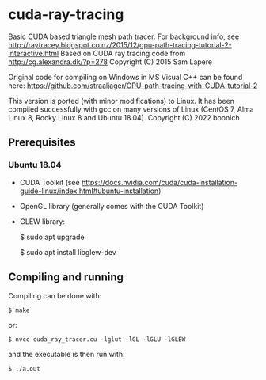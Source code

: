 # cuda-ray-tracing

 Basic CUDA based triangle mesh path tracer.
 For background info, see http://raytracey.blogspot.co.nz/2015/12/gpu-path-tracing-tutorial-2-interactive.html
 Based on CUDA ray tracing code from http://cg.alexandra.dk/?p=278
 Copyright (C) 2015  Sam Lapere
 
 Original code for compiling on Windows in MS Visual C++ can be found here: https://github.com/straaljager/GPU-path-tracing-with-CUDA-tutorial-2

 This version is ported (with minor modifications) to Linux. It has been compiled successfully with gcc on many versions of Linux (CentOS 7, Alma Linux 8, Rocky Linux 8 and Ubuntu 18.04).
 Copyright (C) 2022  boonich

## Prerequisites

### Ubuntu 18.04

- CUDA Toolkit (see https://docs.nvidia.com/cuda/cuda-installation-guide-linux/index.html#ubuntu-installation)
- OpenGL library (generally comes with the CUDA Toolkit)
- GLEW library:

    $ sudo apt upgrade

    $ sudo apt install libglew-dev

## Compiling and running

Compiling can be done with:

    $ make

or:

    $ nvcc cuda_ray_tracer.cu -lglut -lGL -lGLU -lGLEW

and the executable is then run with:

    $ ./a.out
